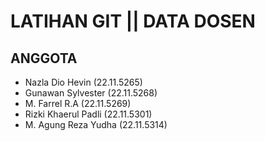 # LATIHAN GIT || DATA DOSEN

## ANGGOTA
- Nazla Dio Hevin (22.11.5265)
- Gunawan Sylvester (22.11.5268)
- M. Farrel R.A (22.11.5269)
- Rizki Khaerul Padli (22.11.5301)
- M. Agung Reza Yudha (22.11.5314)
